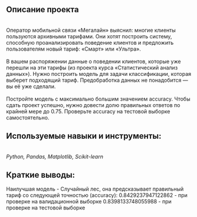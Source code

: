 ## Описание проекта
<br> Оператор мобильной связи «Мегалайн» выяснил: многие клиенты пользуются архивными тарифами. Они хотят построить систему, способную проанализировать поведение клиентов и предложить пользователям новый тариф: «Смарт» или «Ультра».<br>
<br> В вашем распоряжении данные о поведении клиентов, которые уже перешли на эти тарифы (из проекта курса «Статистический анализ данных»). Нужно построить модель для задачи классификации, которая выберет подходящий тариф. Предобработка данных не понадобится — вы её уже сделали.<br> 
<br> Постройте модель с максимально большим значением accuracy. Чтобы сдать проект успешно, нужно довести долю правильных ответов по крайней мере до 0.75. Проверьте accuracy на тестовой выборке самостоятельно.
 ## Используемые навыки и инструменты:<br>
<br> *Python, Pandas, Matplotlib, Scikit-learn*<br>
 ## Краткие выводы: <br>
Наилучшая модель - Случайный лес, она предсказывает правильный тариф со следующей точностью (accuracy):
0.8429237947122862 - при проверке на валидационной выборке
0.8398133748055988 - при проверке на тестовой выборке
